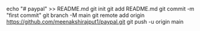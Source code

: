 echo "# paypal" >> README.md
git init
git add README.md
git commit -m "first commit"
git branch -M main
git remote add origin https://github.com/meenakshirajput1/paypal.git
git push -u origin main
